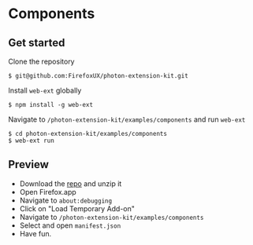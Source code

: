 # Components

## Get started

Clone the repository

```
$ git@github.com:FirefoxUX/photon-extension-kit.git
```

Install `web-ext` globally

```
$ npm install -g web-ext
```

Navigate to `/photon-extension-kit/examples/components` and run `web-ext`

```
$ cd photon-extension-kit/examples/components
$ web-ext run
```

## Preview

- Download the [repo](https://github.com/FirefoxUX/photon-extension-kit/archive/master.zip) and unzip it
- Open Firefox.app
- Navigate to `about:debugging`
- Click on "Load Temporary Add-on"
- Navigate to `/photon-extension-kit/examples/components`
- Select and open `manifest.json`
- Have fun. 